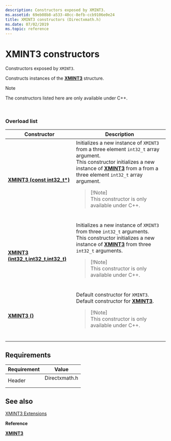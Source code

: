 ```yaml
---
description: Constructors exposed by XMINT3.
ms.assetid: 69eb08b8-a533-40cc-8efb-ccb9106e0e24
title: XMINT3 constructors (Directxmath.h)
ms.date: 07/02/2019
ms.topic: reference
---
```


# XMINT3 constructors

Constructors exposed by `XMINT3`.

Constructs instances of the [**XMINT3**](/windows/win32/api/directxmath/ns-directxmath-xmint3) structure.

> [!Note]  
> The constructors listed here are only available under C++.

 

### Overload list




| Constructor | Description | 
|-------------|-------------|
| [<strong>XMINT3 (const int32_t*)</strong>](/windows/win32/api/directxmath/nf-directxmath-xmint3-xmint3(constint32_t)) | Initializes a new instance of <code>XMINT3</code> from a three element <code>int32_t</code> array argument.<br /> This constructor initializes a new instance of [<strong>XMINT3</strong>](/windows/win32/api/directxmath/ns-directxmath-xmint3) from a from a three element <code>int32_t</code> array argument.<br /><blockquote>[!Note]<br />This constructor is only available under C++.</blockquote><br /> | 
| [<strong>XMINT3 (int32_t,int32_t,int32_t)</strong>](/windows/win32/api/directxmath/nf-directxmath-xmint3-xmint3(int32_t_int32_t_int32_t)) | Initializes a new instance of <code>XMINT3</code> from three <code>int32_t</code> arguments.<br /> This constructor initializes a new instance of [<strong>XMINT3</strong>](/windows/win32/api/directxmath/ns-directxmath-xmint3) from three <code>int32_t</code> arguments.<br /><blockquote>[!Note]<br />This constructor is only available under C++.</blockquote><br /> | 
| [<strong>XMINT3 ()</strong>](/windows/win32/api/directxmath/nf-directxmath-xmint3-xmint3(constxmint3_)) | Default constructor for <code>XMINT3</code>.<br /> Default constructor for [<strong>XMINT3</strong>](/windows/win32/api/directxmath/ns-directxmath-xmint3).<br /><blockquote>[!Note]<br />This constructor is only available under C++.</blockquote><br /> | 




## Requirements



| Requirement | Value |
|-------------------|------------------------------------------------------------------------------------------|
| Header<br/> | <dl> <dt>Directxmath.h</dt> </dl> |



## See also

<dl> <dt>

[XMINT3 Extensions](ovw-xmint3-extensions.md)
</dt> <dt>

**Reference**
</dt> <dt>

[**XMINT3**](/windows/win32/api/directxmath/ns-directxmath-xmint3)
</dt> </dl>

 

 
